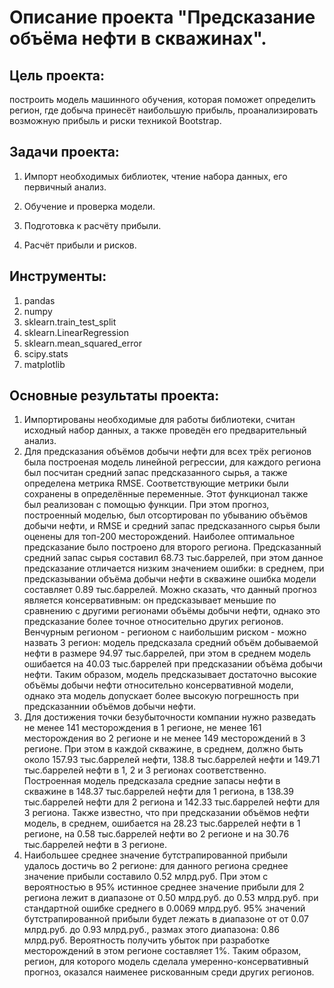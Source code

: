 # Описание проекта "Предсказание объёма нефти в скважинах".

## Цель проекта: 
построить модель машинного обучения, которая поможет определить регион, где добыча принесёт наибольшую прибыль, проанализировать возможную прибыль и риски техникой Bootstrap. 
 
## Задачи проекта:

1. Импорт необходимых библиотек, чтение набора данных, его первичный анализ.

2. Обучение и проверка модели.

3. Подготовка к расчёту прибыли.

4. Расчёт прибыли и рисков.

## Инструменты:

1. pandas
2. numpy
3. sklearn.train_test_split
4. sklearn.LinearRegression
5. sklearn.mean_squared_error
6. scipy.stats
7. matplotlib

## Основные результаты проекта:

1. Импортированы необходимые для работы библиотеки, считан исходный набор данных, а также проведён его предварительный анализ.
2. Для предсказания объёмов добычи нефти для всех трёх регионов была построеная модель линейной регрессии, для каждого региона был посчитан средний запас предсказанного сырья, а также определена метрика RMSE. Соответствующие метрики были сохранены в определённые переменные. Этот функционал также был реализован с помощью функции. При этом прогноз, построенный моделью, был отсортирован по убыванию объёмов добычи нефти, и RMSE и средний запас предсказанного сырья были оценены для топ-200 месторождений. Наиболее оптимальное предсказание было построено для второго региона. Предсказанный средний запас сырья составил 68.73 тыс.баррелей, при этом данное предсказание отличается низким значением ошибки: в среднем, при предсказывании объёма добычи нефти в скважине ошибка модели составляет 0.89 тыс.баррелей. Можно сказать, что данный прогноз является консервативным: он предсказывает меньшие по сравнению с другими регионами объёмы добычи нефти, однако это предсказание более точное относительно других регионов. Венчурным регионом - регионом с наибольшим риском - можно назвать 3 регион: модель предсказала средний объём добываемой нефти в размере 94.97 тыс.баррелей, при этом в среднем модель ошибается на 40.03 тыс.баррелей при предсказании объёма добычи нефти. Таким образом, модель предсказывает достаточно высокие объёмы добычи нефти относительно консервативной модели, однако эта модель допускает более высокую погрешность при предсказаннии объёмов добычи нефти.
3. Для достижения точки безубыточности компании нужно разведать не менее 141 месторождения в 1 регионе, не менее 161 месторождения во 2 регионе и не менее 149 месторождений в 3 регионе. При этом в каждой скважине, в среднем, должно быть около 157.93 тыс.баррелей нефти, 138.8 тыс.баррелей нефти и 149.71 тыс.баррелей нефти в 1, 2 и 3 регионах соответственно. Построенная модель предсказала средние запасы нефти в скважине в 148.37 тыс.баррелей нефти для 1 региона, в 138.39 тыс.баррелей нефти для 2 региона и 142.33 тыс.баррелей нефти для 3 региона. Также известно, что при предсказании объёмов нефти модель, в среднем, ошибается на 28.23 тыс.баррелей нефти в 1 регионе, на 0.58 тыс.баррелей нефти во 2 регионе и на 30.76 тыс.баррелей нефти в 3 регионе.
4. Наибольшее среднее значение бутстрапированной прибыли удалось достичь во 2 регионе: для данного региона среднее значение прибыли составило 0.52 млрд.руб. При этом с вероятностью в 95% истинное среднее значение прибыли для 2 региона лежит в диапазоне от 0.50 млрд.руб. до 0.53 млрд.руб. при стандартной ошибке среднего в 0.0069 млрд.руб. 95% значений бутстрапированной прибыли будет лежать в диапазоне от от 0.07 млрд.руб. до 0.93 млрд.руб., размах этого диапазона: 0.86 млрд.руб. Вероятность получить убыток при разработке месторождений в этом регионе составляет 1%. Таким образом, регион, для которого модель сделала умеренно-консервативный прогноз, оказался наименее рискованным среди других регионов.
